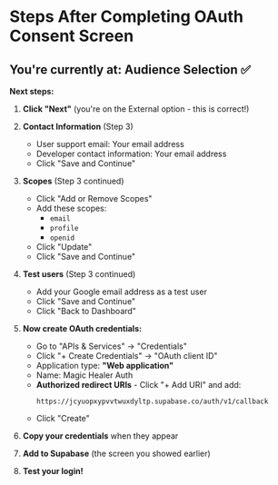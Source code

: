 # Steps After Completing OAuth Consent Screen

## You're currently at: Audience Selection ✅

**Next steps:**

1. **Click "Next"** (you're on the External option - this is correct!)

2. **Contact Information** (Step 3)
   - User support email: Your email address
   - Developer contact information: Your email address
   - Click "Save and Continue"

3. **Scopes** (Step 3 continued)
   - Click "Add or Remove Scopes"
   - Add these scopes:
     - `email`
     - `profile`
     - `openid`
   - Click "Update"
   - Click "Save and Continue"

4. **Test users** (Step 3 continued)
   - Add your Google email address as a test user
   - Click "Save and Continue"
   - Click "Back to Dashboard"

5. **Now create OAuth credentials:**
   - Go to "APIs & Services" → "Credentials"
   - Click "+ Create Credentials" → "OAuth client ID"
   - Application type: **"Web application"**
   - Name: Magic Healer Auth
   - **Authorized redirect URIs** - Click "+ Add URI" and add:
     ```
     https://jcyuopxypvvtwuxdyltp.supabase.co/auth/v1/callback
     ```
   - Click "Create"

6. **Copy your credentials** when they appear

7. **Add to Supabase** (the screen you showed earlier)

8. **Test your login!**

